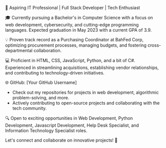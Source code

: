 🚀 Aspiring IT Professional | Full Stack Developer | Tech Enthusiast

🎓 Currently pursuing a Bachelor's in Computer Science with a focus on web development, cybersecurity, and cutting-edge programming languages. Expected graduation in May 2023 with a current GPA of 3.9.

💡 Proven track record as a Purchasing Coordinator at BahFed Corp, optimizing procurement processes, managing budgets, and fostering cross-departmental collaboration.

💻 Proficient in HTML, CSS, JavaScript, Python, and a bit of C#. Experienced in streamlining acquisitions, establishing vendor relationships, and contributing to technology-driven initiatives.

🌐 GitHub: [Your GitHub Username]
- Check out my repositories for projects in web development, algorithmic problem-solving, and more.
- Actively contributing to open-source projects and collaborating with the tech community.

🔍 Open to exciting opportunities in Web Development, Python Development, Javascript Development, Help Desk Specialist, and Information Technology Specialist roles.

Let's connect and collaborate on innovative projects! 💬
